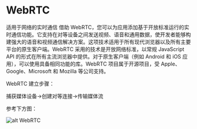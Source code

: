 # WebRTC

适用于网络的实时通信
借助 WebRTC，您可以为应用添加基于开放标准运行的实时通信功能。它支持在对等设备之间发送视频、语音和通用数据，使开发者能够构建强大的语音和视频通信解决方案。这项技术适用于所有现代浏览器以及所有主要平台的原生客户端。WebRTC 采用的技术是开放网络标准，以常规 JavaScript API 的形式在所有主流浏览器中提供。对于原生客户端（例如 Android 和 iOS 应用），可以使用具备相同功能的库。WebRTC 项目属于开源项目，受 Apple、Google、Microsoft 和 Mozilla 等公司支持。

WebRTC 建立步骤：

捕获媒体设备->创建对等连接->传输媒体流

参考下方图：

![alt WebRTC](https://bee.91demo.top/images/webrtc.png)
